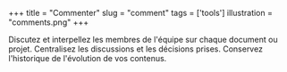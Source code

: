 +++
title           = "Commenter"
slug            = "comment"
tags            = ['tools']
illustration    = "comments.png"
+++

Discutez et interpellez les membres de l'équipe sur chaque document ou projet. Centralisez les discussions et les décisions prises. Conservez l'historique de l'évolution de vos contenus.